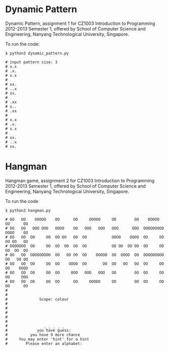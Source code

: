 # Dynamic Pattern

Dynamic Pattern, assignment 1 for CZ1003 Introduction to Programming 2012-2013 Semester 1, offered by School of Computer Science and Engineering, Nanyang Technological University, Singapore.

To run the code:

```Shell
$ python3 dynamic_pattern.py

# input pattern size: 3
# x.x
# .x.
# x.x
# 
# xx.
# ..x
# xx.
# 
# .xx
# x..
# .xx
# 
# x.x
# .x.
# x.x
# 
# xx.
# ..x
# xx.
```

# Hangman

Hangman game, assignment 2 for CZ1003 Introduction to Programming 2012-2013 Semester 1, offered by School of Computer Science and Engineering, Nanyang Technological University, Singapore.

To run the code

```Shell
$ python3 hangman.py

# OO   OO    OOOOO    OO      OO     OOOOO     OO        OO    OOOOO    OO      OO
# OO   OO   OOO OOO   OOOO    OO   OOO   OOO   OOO      OOO  OOOOOOOOO  OOOO    OO
# OO   OO  OO     OO  OO OO   OO  OO           OOOO    OOOO  OO     OO  OO OO   OO
# OOOOOOO  OO     OO  OO  OO  OO  OO           OO OO  OO OO  OO     OO  OO  OO  OO
# OO   OO  OOOOOOOOO  OO   OO OO  OO    OOOOO  OO  OOOO  OO  OOOOOOOOO  OO   OO OO
# OO   OO  OO     OO  OO    OOOO  OO       OO  OO   OO   OO  OO     OO  OO    OOOO
# OO   OO  OO     OO  OO     OOO   OOO   OOO   OO        OO  OO     OO  OO     OOO
# OO   OO  OO     OO  OO      OO     OOOOO     OO        OO  OO     OO  OO      OO
# 
# 
#              Scope: colour
# 
# 
# 
# 
# 
#                _ _ _ _ _
#             you have guess:
#          you have 9 more chance
#     You may enter 'hint' for a hint
#        Please enter an alphabet:
```